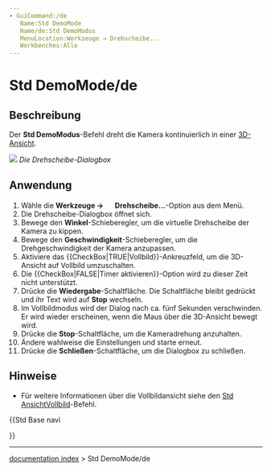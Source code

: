 ```yaml
---
- GuiCommand:/de
   Name:Std DemoMode
   Name/de:Std DemoModus
   MenuLocation:Werkzeuge → Drehscheibe...
   Workbenches:Alle
---
```


# Std DemoMode/de

## Beschreibung

Der **Std DemoModus**-Befehl dreht die Kamera kontinuierlich in einer [3D-Ansicht](3D_view/de.md).

![](images/Std_DemoMode_dialog.png ) 
*Die Drehscheibe-Dialogbox*

## Anwendung

1.  Wähle die **Werkzeuge → <img src="images/Std_DemoMode.svg" width=16px> Drehscheibe...**-Option aus dem Menü.
2.  Die Drehscheibe-Dialogbox öffnet sich.
3.  Bewege den **Winkel**-Schieberegler, um die virtuelle Drehscheibe der Kamera zu kippen.
4.  Bewege den **Geschwindigkeit**-Schieberegler, um die Drehgeschwindigkeit der Kamera anzupassen.
5.  Aktiviere das {{CheckBox|TRUE|Vollbild}}-Ankreuzfeld, um die 3D-Ansicht auf Vollbild umzuschalten.
6.  Die {{CheckBox|FALSE|Timer aktivieren}}-Option wird zu dieser Zeit nicht unterstützt.
7.  Drücke die **Wiedergabe**-Schaltfläche. Die Schaltfläche bleibt gedrückt und ihr Text wird auf **Stop** wechseln.
8.  Im Vollbildmodus wird der Dialog nach ca. fünf Sekunden verschwinden. Er wird wieder erscheinen, wenn die Maus über die 3D-Ansicht bewegt wird.
9.  Drücke die **Stop**-Schaltfläche, um die Kameradrehung anzuhalten.
10. Ändere wahlweise die Einstellungen und starte erneut.
11. Drücke die **Schließen**-Schaltfläche, um die Dialogbox zu schließen.

## Hinweise

-   Für weitere Informationen über die Vollbildansicht siehe den [Std AnsichtVollbild](Std_ViewFullscreen/de.md)-Befehl.





{{Std Base navi

}}

---
[documentation index](../README.md) > Std DemoMode/de
